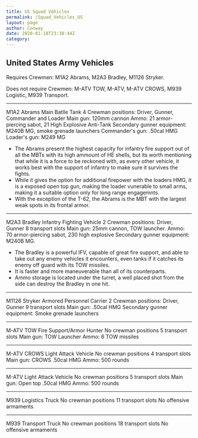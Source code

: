 ```yaml
---
title: US Squad Vehicles
permalink: /Squad_Vehicles_US
layout: page
author: Conway
date: 2020-01-18T23:38:44Z
category: 
---
```

## United States Army Vehicles

Requires Crewmen: M1A2 Abrams, M2A3 Bradley, M1126 Stryker.

Does not require Crewmen: M-ATV TOW, M-ATV, M-ATV CROWS, M939 Logistic, M939 Transport.

---

M1A2 Abrams
Main Batlle Tank
4 Crewman positions: Driver, Gunner, Commander and Loader
Main gun: 120mm cannon
Ammo: 21 armor-piercing sabot, 21 High Explosive Anti-Tank
Secondary gunner equipment: M240B MG, smoke grenade launchers
Commander's gun: .50cal HMG
Loader's gun: M249 MG

  - The Abrams present the highest capacity for infantry fire support out of all the MBTs with its high ammount of HE shells, but its worth mentioning that while it is a force to be reckoned with, as every other vehicle, it works best with the support of infantry to make sure it survives the fights.
  - While it gives the option for additional firepower with the loaders HMG, it is a exposed open top gun, making the loader vunerable to small arms, making it a suitable option only for long range engagemnts.
  - With the exception of the T-62, the Abrams is the MBT with the largest weak spots in its frontal armor.

---

M2A3 Bradley
Infantry Fighting Vehicle
2 Crewman positions: Driver, Gunner
8 transport slots
Main gun: 25mm cannon, TOW launcher.
Ammo: 70 armor-piercing sabot, 230 high explosive
Secondary gunner equipment: M240B MG.

  - The Bradley is a powerful IFV, capable of great fire support, and able to take out any enemy vehicles it encounters, even tanks if it catches its enemy off guard with its TOW missiles.
  - It is faster and more maneuverable than all of its counterparts.
  - Ammo storage is located under the turret, a well placed shot from the side can destroy the Bradley in one hit.

---

M1126 Stryker
Armored Personnel Carrier
2 Crewman positions: Driver, Gunner
9 transport slots
Main gun: .50cal HMG
Secondary gunner equipment: Smoke grenade launchers

---

M-ATV TOW
Fire Support/Armor Hunter
No crewman positions
5 transport slots
Main gun: TOW Launcher
Ammo: 6 TOW missiles

---

M-ATV CROWS
Light Attack Vehicle
No crewman positions
4 transport slots
Main gun: CROWS .50cal HMG
Ammo: 500 rounds

---

M-ATV
Light Attack Vehicle
No crewman positions
5 transport slots
Main gun: Open top .50cal HMG
Ammo: 500 rounds

---

M939
Logistics Truck
No crewman positions
11 transport slots
No offensive armaments

---

M939
Transport Truck
No crewman positions
18 transport slots
No offensive armaments